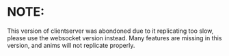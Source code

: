 
# NOTE:

This version of clientserver was abondoned due to it replicating too slow, please use the websocket version instead. 
Many features are missing in this version, and anims will not replicate properly.
